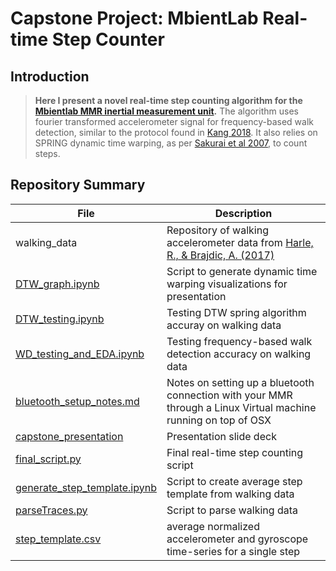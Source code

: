 # Capstone Project: MbientLab Real-time Step Counter

## Introduction

> **Here I present a novel real-time step counting algorithm for the [Mbientlab MMR inertial measurement unit](https://mbientlab.com/metamotionr/).**
> The algorithm uses fourier transformed accelerometer signal for frequency-based walk detection, similar to the protocol found in [Kang 2018](https://www.ncbi.nlm.nih.gov/pmc/articles/PMC5796454/).
> It also relies on SPRING dynamic time warping, as per [Sakurai et al 2007](https://www.dm.sanken.osaka-u.ac.jp/~yasushi/publications/spring-slides.pdf), to count steps.

## Repository Summary

|File|Description|
|---|---|
|walking_data|Repository of walking accelerometer data from [Harle, R., & Brajdic, A. (2017)](https://www.repository.cam.ac.uk/handle/1810/266947) |
|[DTW_graph.ipynb](DTW_graph.ipynb)|Script to generate dynamic time warping visualizations for presentation|
|[DTW_testing.ipynb](DTW_testing.ipynb)|Testing DTW spring algorithm accuray on walking data|
|[WD_testing_and_EDA.ipynb](WD_testing_and_EDA.ipynb)|Testing frequency-based walk detection accuracy on walking data|
|[bluetooth_setup_notes.md](bluetooth_setup_notes.md)|Notes on setting up a bluetooth connection with your MMR through a Linux Virtual machine running on top of OSX|
|[capstone_presentation](capstone_presentation)|Presentation slide deck|
|[final_script.py](final_script.py)|Final real-time step counting script|
|[generate_step_template.ipynb](generate_step_template.ipynb)|Script to create average step template from walking data|
|[parseTraces.py](parseTraces.py)|Script to parse walking data|
|[step_template.csv](step_template.csv)|average normalized accelerometer and gyroscope time-series for a single step|

